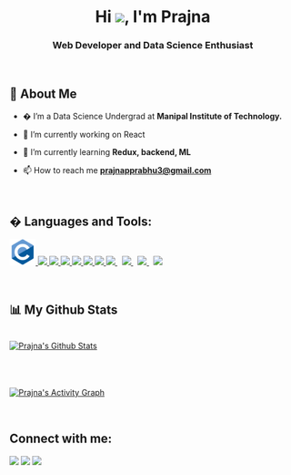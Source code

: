 <!-- -- - 👋 Hi, I’m Prajna
- 👀 I’m interested in Web development , Data Science
- 🌱 I’m currently learning java, React
- 💞️ I’m looking to collaborate on ...
- 📫 How to reach me prajnapprabhu3@gmail.com -->

<!-- 
# Prajna
I'm Prajna currently persuing Data Science engineering from Manipal Institue of Technology.I really enjoy learning languages and frameworks like React and React Native, and to work with different technology.

![Prajna's GitHub stats](https://github-readme-stats.vercel.app/api?username=Prajnaprabhu3&show_icons=true&theme=gotham&count_private=true)
 -->



<h1 align="center">Hi <img src="https://raw.githubusercontent.com/MartinHeinz/MartinHeinz/master/wave.gif" width="30px">, I'm Prajna</h1>

<h3 align="center">Web Developer and Data Science Enthusiast</h3>
<br>


## 🙋‍ About Me

- � I’m a Data Science Undergrad at **Manipal Institute of Technology.**

- 🧿  I’m currently working on React
 
- 🌱 I’m currently learning **Redux, backend, ML**

<!-- - 👯 I’m looking to collaborate on **** -->

<!-- - 💻 All of my projects are available at **https://github.com/Prajnaprabhu3** -->

- 📫 How to reach me **prajnapprabhu3@gmail.com**


<br>

## � Languages and Tools:

<p align="left"> 
<!--     <a href="https://www" target="_blank"> <img src="https://img.icons8.com/color/48/000000/c-language-.png"/> </a> -->
<!--   <a href="https://www" target="_blank"> <img src="https://i.ibb.co/6HX0g1P/403-4039227-c-language-logo-png-transparent-png-removebg-preview.png" height="20px" width="20px"/ > </a> -->
 <a href="https://www.cprogramming.com/" target="_blank"> <img src="https://raw.githubusercontent.com/devicons/devicon/master/icons/c/c-original.svg" alt="c" width="46" height="46"/> </a>
    <a href="https://www" target="_blank"> <img src="https://img.icons8.com/color/48/000000/c-plus-plus-logo.png"/> </a>
    <a href="https://www.w3.org/html/" target="_blank"> <img src="https://img.icons8.com/color/48/000000/html-5.png"/> </a> 
    <a href="https://www.w3schools.com/css/" target="_blank"> <img src="https://img.icons8.com/color/48/000000/css3.png"/> </a> 
    <a href="https://developer.mozilla.org/en-US/docs/Web/JavaScript" target="_blank"> <img src="https://img.icons8.com/color/48/000000/javascript.png"/> </a> 
    <a href="https://getbootstrap.com" target="_blank"> <img src="https://img.icons8.com/color/48/000000/bootstrap.png"/> </a> 
  <!-- <a href="https://reactjs.org/" target="_blank"> <img src="https://img.icons8.com/color/48/000000/react-native.png"/> </a>
  -->
    <a href="https://www.python.org" target="_blank"> <img src="https://img.icons8.com/color/48/000000/python.png"/> </a> 
<!--     <a style="padding-right:8px;" href="https://nodejs.org" target="_blank"> <img src="https://img.icons8.com/color/48/000000/nodejs.png"/> </a>  -->
    <a style="padding-right:8px;" href="https:" target="_blank"> <img src="https://img.icons8.com/fluency/48/000000/adobe-photoshop.png"/> </a> 
    <a style="padding-right:8px;" href="https:" target="_blank"> <img src="https://img.icons8.com/color/48/000000/adobe-illustrator--v1.png"/> </a> 
    <a style="padding-right:8px;" href="https:" target="_blank"> <img src="https://img.icons8.com/color/48/000000/adobe-xd.png"/> </a> 
    <!-- <a style="padding-right:8px;" href="https://www.mysql.com/" target="_blank"> <img src="https://img.icons8.com/fluent/50/000000/mysql-logo.png"/> </a> -->
    <!-- <a href="https://www.mongodb.com/" target="_blank"> <img src="https://raw.githubusercontent.com/devicons/devicon/master/icons/mongodb/mongodb-original-wordmark.svg" alt="mongodb" width="48" height="48"/> </a>  -->
    <!-- <a href="https://firebase.google.com/" target="_blank"> <img src="https://img.icons8.com/color/48/000000/firebase.png"/> </a>  -->
    <!-- <a href="https://postman.com" target="_blank"> <img src="https://www.vectorlogo.zone/logos/getpostman/getpostman-icon.svg" alt="postman" width="45" height="45"/> </a>    -->
    <a href="https://git-scm.com/" target="_blank"> <img src="https://img.icons8.com/color/48/000000/git.png"/> </a> 
    <!-- <a href="https://www.jenkins.io" target="_blank"> <img src="https://www.vectorlogo.zone/logos/jenkins/jenkins-icon.svg" alt="jenkins" width="48" height="48"/> </a>  -->
    <!-- <a href="https://redux.js.org" target="_blank"> <img src="https://img.icons8.com/color/48/000000/redux.png"/> </a> -->
    <!-- <a href="https://expressjs.com" target="_blank"> <img src="https://raw.githubusercontent.com/devicons/devicon/master/icons/express/express-original-wordmark.svg" alt="express" width="40" height="40"/> </a> -->
</p>





<br/>
<!-- <p align="center">
    <a href="https://github.com/Prajnaprabhu3/github-readme-streak-stats">
        <img title="🔥 Get streak stats for your profile at git.io/streak-stats" alt="Prajna streak" src="https://github-readme-streak-stats.herokuapp.com/?user=Prajnaprabhu3&theme=gotham_duo&hide_border=true&stroke=0000&background=060A0CD0"/>
    </a>
</p> -->

## 📊 My Github Stats

  <br/>
    <a href="https://github.com/Prajnaprabhu3/github-readme-stats"><img alt="Prajna's Github Stats" src="https://github-readme-stats.vercel.app/api?username=Prajnaprabhu3&show_icons=true&count_private=true&theme=gotham&" /></a>
    <br/> 
    <br/>
<!--   <a  style="padding-right:5px" align="right" href="https://github.com/Prajnaprabhu3/github-readme-stats"><img alt="Prajna Top Languages" src="https://github-readme-stats.vercel.app/api/top-langs/?username=Prajnaprabhu3&langs_count=8&count_private=true&layout=compact&theme=gotham&bg_color=0D1117" /></a> -->
  <br/>
<!--   <b>Note:</b> Top languages is only a metric of the languages my public code consists of and doesn't reflect experience or skill level. -->

 
<br/>


<a href="https://github.com/Prajnaprabhu3/github-readme-activity-graph"><img alt="Prajna's Activity Graph" src="https://activity-graph.herokuapp.com/graph?username=Prajnaprabhu3&bg_color=010C07&color=3BF0B9&line=3BF0B9&point=FFFFFF&hide_border=true" /></a>

<br/>


## Connect with me:
<p align="left">

<a href = "https://www.linkedin.com/in/prajna30/"><img src="https://img.icons8.com/fluent/48/000000/linkedin.png"/></a>
<a href = "https://twitter.com/__prajna30__"><img src="https://img.icons8.com/fluent/48/000000/twitter.png"/></a>
<a href = "https://www.instagram.com/__prajna30__/"><img src="https://img.icons8.com/fluent/48/000000/instagram-new.png"/></a>
</p>

<br/>

<!-- 
## ❤ Views and Followers
<a href="">
    <img src="https://komarev.com/ghpvc/?username=Prajnaprabhu3">
</a>
<a href="https://github.com/Prajnaprabhu3?tab=followers"><img src="https://img.shields.io/github/followers/Prajnaprabhu3?label=Followers&style=social" alt="GitHub Badge"></a> -->






